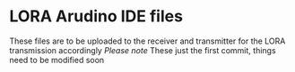 # LORA Arudino IDE files
These files are to be uploaded to the receiver and transmitter for the LORA transmission accordingly 
*Please note*
These just the first commit, things need to be modified soon
